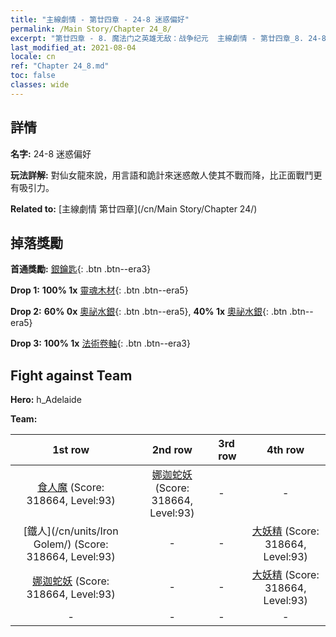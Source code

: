 ```yaml
---
title: "主線劇情 - 第廿四章 - 24-8 迷惑偏好"
permalink: /Main Story/Chapter 24_8/
excerpt: "第廿四章 - 8. 魔法门之英雄无敌：战争纪元  主線劇情 - 第廿四章_8. 24-8 迷惑偏好"
last_modified_at: 2021-08-04
locale: cn
ref: "Chapter 24_8.md"
toc: false
classes: wide
---
```


## 詳情

 **名字:** 24-8 迷惑偏好

 **玩法詳解:** 對仙女龍來說，用言語和詭計來迷惑敵人使其不戰而降，比正面戰鬥更有吸引力。

 **Related to:** [主線劇情 第廿四章](/cn/Main Story/Chapter 24/)

## 掉落獎勵

 **首通獎勵:** [銀鑰匙](/cn/Items/con_693/){: .btn .btn--era3}

 **Drop 1:** **100% 1x** [靈魂木材](/cn/Items/mat_83/){: .btn .btn--era5}

 **Drop 2:** **60% 0x** [奧祕水銀](/cn/Items/mat_77/){: .btn .btn--era5}, **40% 1x** [奧祕水銀](/cn/Items/mat_77/){: .btn .btn--era5}

 **Drop 3:** **100% 1x** [法術卷軸](/cn/Items/con_694/){: .btn .btn--era3}


## Fight against Team
 **Hero:** h_Adelaide

 **Team:**


  | 1st row | 2nd row | 3rd row | 4th row |
  |:----:|:----:|:----|:----:|
  | [食人魔](/cn/units/Ogre/) (Score: 318664, Level:93)  | [娜迦蛇妖](/cn/units/Naga/) (Score: 318664, Level:93)  | - | - |
  | [鐵人](/cn/units/Iron Golem/) (Score: 318664, Level:93)  | - | - | [大妖精](/cn/units/Gremlin/) (Score: 318664, Level:93)  |
  | [娜迦蛇妖](/cn/units/Naga/) (Score: 318664, Level:93)  | - | - | [大妖精](/cn/units/Gremlin/) (Score: 318664, Level:93)  |
  | - | - | - | - |


